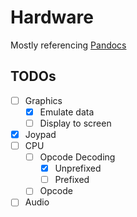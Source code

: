 # Hardware
Mostly referencing [Pandocs](https://gbdev.io/pandocs)

## TODOs
 - [ ] Graphics
    - [x] Emulate data
    - [ ] Display to screen

 - [x] Joypad
 - [ ] CPU
    - [ ] Opcode Decoding
        - [x] Unprefixed
        - [ ] Prefixed
    - [ ] Opcode
 - [ ] Audio
